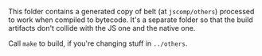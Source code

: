 This folder contains a generated copy of belt (at `jscomp/others`) processed to work when compiled to bytecode. It's a separate folder so that the build artifacts don't collide with the JS one and the native one.

Call `make` to build, if you're changing stuff in `../others`.

